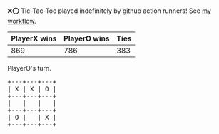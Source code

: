 :x::o: Tic-Tac-Toe played indefinitely by github action runners! See [my workflow](.github/workflows/play.yaml).

|PlayerX wins|PlayerO wins|Ties|
|-|-|-|
|869|786|383|

PlayerO's turn.

<pre>
+---+---+---+
| X | X | O |
+---+---+---+
|   |   |   |
+---+---+---+
| O |   | X |
+---+---+---+
</pre>